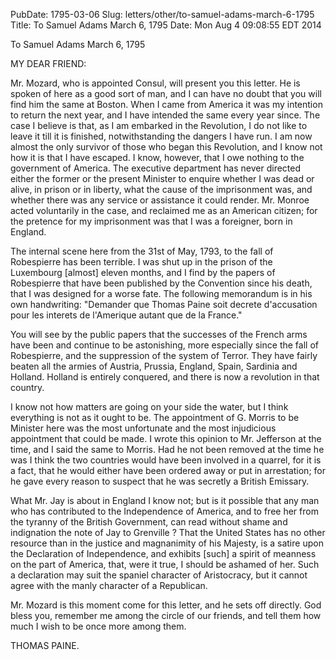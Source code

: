 PubDate: 1795-03-06
Slug: letters/other/to-samuel-adams-march-6-1795
Title: To Samuel Adams  March 6, 1795
Date: Mon Aug  4 09:08:55 EDT 2014

   To Samuel Adams  March 6, 1795

   MY DEAR FRIEND:

   Mr. Mozard, who is appointed Consul, will present you this letter. He is
   spoken of here as a good sort of man, and I can have no doubt that you
   will find him the same at Boston. When I came from America it was my
   intention to return the next year, and I have intended the same every year
   since. The case I believe is that, as I am embarked in the Revolution, I
   do not like to leave it till it is finished, notwithstanding the dangers I
   have run. I am now almost the only survivor of those who began this
   Revolution, and I know not how it is that I have escaped. I know, however,
   that I owe nothing to the government of America. The executive department
   has never directed either the former or the present Minister to enquire
   whether I was dead or alive, in prison or in liberty, what the cause of
   the imprisonment was, and whether there was any service or assistance it
   could render. Mr. Monroe acted voluntarily in the case, and reclaimed me
   as an American citizen; for the pretence for my imprisonment was that I
   was a foreigner, born in England.

   The internal scene here from the 31st of May, 1793, to the fall of
   Robespierre has been terrible. I was shut up in the prison of the
   Luxembourg [almost] eleven months, and I find by the papers of Robespierre
   that have been published by the Convention since his death, that I was
   designed for a worse fate. The following memorandum is in his own
   handwriting: "Demander que Thomas Paine soit decrete d'accusation pour les
   interets de l'Amerique autant que de la France."

   You will see by the public papers that the successes of the French arms
   have been and continue to be astonishing, more especially since the fall
   of Robespierre, and the suppression of the system of Terror. They have
   fairly beaten all the armies of Austria, Prussia, England, Spain, Sardinia
   and Holland. Holland is entirely conquered, and there is now a revolution
   in that country.

   I know not how matters are going on your side the water, but I think
   everything is not as it ought to be. The appointment of G. Morris to be
   Minister here was the most unfortunate and the most injudicious
   appointment that could be made. I wrote this opinion to Mr. Jefferson at
   the time, and I said the same to Morris. Had he not been removed at the
   time he was I think the two countries would have been involved in a
   quarrel, for it is a fact, that he would either have been ordered away or
   put in arrestation; for he gave every reason to suspect that he was
   secretly a British Emissary.

   What Mr. Jay is about in England I know not; but is it possible that any
   man who has contributed to the Independence of America, and to free her
   from the tyranny of the British Government, can read without shame and
   indignation the note of Jay to Grenville ? That the United States has no
   other resource than in the justice and magnanimity of his Majesty, is a
   satire upon the Declaration of Independence, and exhibits [such] a spirit
   of meanness on the part of America, that, were it true, I should be
   ashamed of her. Such a declaration may suit the spaniel character of
   Aristocracy, but it cannot agree with the manly character of a Republican.

   Mr. Mozard is this moment come for this letter, and he sets off directly.
   God bless you, remember me among the circle of our friends, and tell them
   how much I wish to be once more among them.

   THOMAS PAINE.


